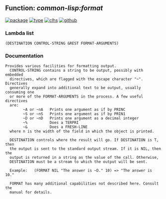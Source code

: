 ## Function: ***common-lisp:format***
[![package](https://img.shields.io/badge/Package-COMMON--LISP-5f9ea0.svg?style=social&colorA=999999)](../) [![type](https://img.shields.io/badge/Type-Function-5f9ea0.svg?style=social&colorA=999999)](../#function) [![clhs](https://img.shields.io/badge/CLHS-FORMAT-5f9ea0.svg?style=social&colorA=999999)](http://www.lispworks.com/documentation/HyperSpec/Body/f_format.htm) [![github](https://img.shields.io/badge/GitHub-View_the_source-5f9ea0.svg?style=social&colorA=999999&logo=github)](https://github.com/sbcl/sbcl/blob/master/src/code/target-format.lisp/) 
### Lambda list
```
(DESTINATION CONTROL-STRING &REST FORMAT-ARGUMENTS)
```
### Documentation
```
Provides various facilities for formatting output.
  CONTROL-STRING contains a string to be output, possibly with embedded
  directives, which are flagged with the escape character "~". Directives
  generally expand into additional text to be output, usually consuming one
  or more of the FORMAT-ARGUMENTS in the process. A few useful directives
  are:
        ~A or ~nA   Prints one argument as if by PRINC
        ~S or ~nS   Prints one argument as if by PRIN1
        ~D or ~nD   Prints one argument as a decimal integer
        ~%          Does a TERPRI
        ~&          Does a FRESH-LINE
  where n is the width of the field in which the object is printed.

  DESTINATION controls where the result will go. If DESTINATION is T, then
  the output is sent to the standard output stream. If it is NIL, then the
  output is returned in a string as the value of the call. Otherwise,
  DESTINATION must be a stream to which the output will be sent.

  Example:   (FORMAT NIL "The answer is ~D." 10) => "The answer is 10."

  FORMAT has many additional capabilities not described here. Consult the
  manual for details.
```
